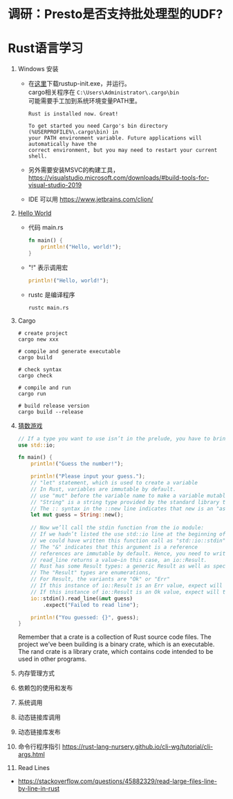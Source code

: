 # 调研：Presto是否支持批处理型的UDF?

# Rust语言学习
1. Windows 安装
    * 在[这里](https://www.rust-lang.org/tools/install)下载rustup-init.exe，并运行。  
    cargo相关程序在 ```C:\Users\Administrator\.cargo\bin```  
        可能需要手工加到系统环境变量PATH里。
        ```shell
        Rust is installed now. Great!

        To get started you need Cargo's bin directory (%USERPROFILE%\.cargo\bin) in
        your PATH environment variable. Future applications will automatically have the
        correct environment, but you may need to restart your current shell.
        ```

    * 另外需要安装MSVC的构建工具，https://visualstudio.microsoft.com/downloads/#build-tools-for-visual-studio-2019
    * IDE 可以用 https://www.jetbrains.com/clion/
 
1. [Hello World](https://doc.rust-lang.org/stable/book/ch01-02-hello-world.html)
    * 代码 main.rs
        ```rust
        fn main() {
            println!("Hello, world!");
        }
        ```

    * "!" 表示调用宏
        ```rust
        println!("Hello, world!");
        ```
    * rustc 是编译程序
        ```shell
        rustc main.rs
        ```

1. Cargo
    ```shell
    # create project
    cargo new xxx

    # compile and generate executable
    cargo build

    # check syntax
    cargo check

    # compile and run
    cargo run

    # build release version
    cargo build --release
    ```

1. [猜数游戏](https://doc.rust-lang.org/stable/book/ch02-00-guessing-game-tutorial.html)
    ```rust
    // If a type you want to use isn’t in the prelude, you have to bring that type into scope explicitly with a "use" statement. 
    use std::io;

    fn main() {
        println!("Guess the number!");

        println!("Please input your guess.");
        // "let" statement, which is used to create a variable
        // In Rust, variables are immutable by default. 
        // use "mut" before the variable name to make a variable mutable
        // "String" is a string type provided by the standard library that is a growable, UTF-8 encoded bit of text.
        // The :: syntax in the ::new line indicates that new is an "associated function" (static method) of the String type
        let mut guess = String::new();
        
        // Now we’ll call the stdin function from the io module:
        // If we hadn’t listed the use std::io line at the beginning of the program,
        // we could have written this function call as "std::io::stdin"
        // The "&" indicates that this argument is a reference
        // references are immutable by default. Hence, you need to write "&mut guess"
        // read_line returns a value—in this case, an io::Result. 
        // Rust has some Result types: a generic Result as well as specific versions for submodules, such as io::Result.
        // The "Result" types are enumerations, 
        // For Result, the variants are "Ok" or "Err"
        // If this instance of io::Result is an Err value, expect will cause the program to crash and display the message that you passed as an argument to expect
        // If this instance of io::Result is an Ok value, expect will take the return value that Ok is holding and return just that value to you so you can use it.
        io::stdin().read_line(&mut guess)
            .expect("Failed to read line");

        println!("You guessed: {}", guess);
    }
    ```
    
    Remember that a crate is a collection of Rust source code files. The project we’ve been building is a binary crate, which is an executable. The rand crate is a library crate, which contains code intended to be used in other programs.
    
1. 内存管理方式

1. 依赖包的使用和发布

1. 系统调用

1. 动态链接库调用

1. 动态链接库发布

1. 命令行程序指引 https://rust-lang-nursery.github.io/cli-wg/tutorial/cli-args.html

1. Read Lines
* https://stackoverflow.com/questions/45882329/read-large-files-line-by-line-in-rust
